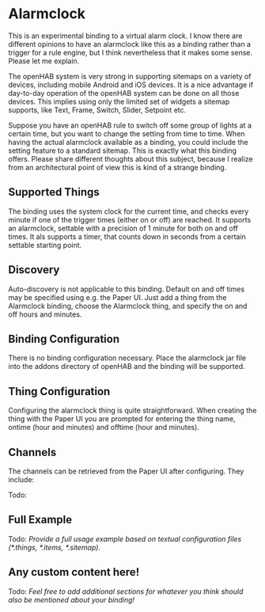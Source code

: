 # <bindingName> Alarmclock

This is an experimental binding to a virtual alarm clock. I know there are different opinions to have an alarmclock like this as a binding rather than a trigger for a rule engine, but I think nevertheless that it makes some sense. Please let me explain.

The openHAB system is very strong in supporting sitemaps on a variety of devices, including mobile Android and iOS devices. It is a nice advantage if day-to-day operation of the openHAB system can be done on all those devices. This implies using only the limited set of widgets a sitemap supports, like Text, Frame, Switch, Slider, Setpoint etc.   

Suppose you have an openHAB rule to switch off some group of lights at a certain time, but you want to change the setting from time to time. When having the actual alarmclock available as a binding, you could include the setting feature to a standard sitemap. This is exactly what this binding offers. Please share different thoughts about this subject, because I realize from an architectural point of view this is kind of a strange binding. 

## Supported Things

The binding uses the system clock for the current time, and checks every minute if one of the trigger times (either on or off) are reached. It supports an alarmclock, settable with a precision of 1 minute for both on and off times. 
It als supports a timer, that counts down in seconds from a certain settable starting point.

## Discovery

Auto-discovery is not applicable to this binding. Default on and off times may be specified using e.g. the Paper UI. Just add a thing from the Alarmclock binding, choose the Alarmclock thing, and specify the on and off hours and minutes.

## Binding Configuration

There is no binding configuration necessary. Place the alarmclock jar file into the addons directory of openHAB and the binding will be supported.

## Thing Configuration

Configuring the alarmclock thing is quite straightforward. When creating the thing with the Paper UI you are prompted for entering the thing name, ontime (hour and minutes) and offtime (hour and minutes).  

## Channels

The channels can be retrieved from the Paper UI after configuring. They include:

Todo:


## Full Example

Todo: _Provide a full usage example based on textual configuration files (*.things, *.items, *.sitemap)._

## Any custom content here!

Todo: _Feel free to add additional sections for whatever you think should also be mentioned about your binding!_
